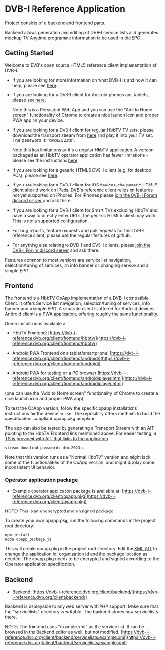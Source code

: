 # DVB-I Reference Application

Project consists of a backend and frontend parts.

Backend allows generation and editing of DVB-I service lists and generates mockup TV Anytime programme information to be used in the EPG.

## Getting Started

Welcome to DVB's open source HTML5 reference client implementation of DVB-I.

- If you are looking for more information on what DVB-I is and how it can help, please see [here](https://dvb-i.tv/).

- If you are looking for a DVB-I client for Android phones and tablets, please see [here](https://dvb-i-reference.dvb.org/client/frontend/android/).

  Note this is a Persistent Web App and you can use the "Add to Home screen" functionality of Chrome to create a nice launch icon and proper PWA app on your device.

- If you are looking for a DVB-I client for regular HbbTV TV sets, please download the transport stream from [here](https://github.com/DVBProject/DVB-I-Reference-Client#operator-application-package) and play it into your TV set. The password is "dvbi2023ts".

  Note this has limitations as it's a regular HbbTV application. A version packaged as an HbbTV operator application has fewer limitations - please see the instructions [here](https://github.com/DVBProject/DVB-I-Reference-Client#operator-application-package).

- If you are looking for a generic HTML5 DVB-I client (e.g. for desktop PCs), please see [here](https://dvb-i-reference.dvb.org/client/frontend/android/player.html).

- If you are looking for a DVB-I client for iOS devices, the generic HTML5 client should work on iPads. DVB's reference client relies on features not yet supported on iPhones. For iPhones please [join the DVB-I Forum discord server](https://discord.gg/2jhVnDqQ3U) and ask there.

- If you are looking for a DVB-I client for Smart TVs excluding HbbTV and have a way to directly enter URLs, the generic HTML5 client may work. This is not a supported configuration.

- For bug reports, feature requests and pull requests for this DVB-I reference client, please use the regular features of github.

- For anything else relating to DVB-I and DVB-I clients, please [join the DVB-I Forum discord server](https://discord.gg/2jhVnDqQ3U) and ask there.

Features common to most versions are service list navigation, selection/tuning of services, an info banner on changing service and a simple EPG.

## Frontend

The frontend is a HbbTV OpApp implementation of a DVB-I compatible Client. It offers Service list navigation, selection/tuning of services, info banner and a simple EPG. A separate client is offered for Android devices. Android client is a PWA application, offering roughly the same functionality.

Demo installations available at:

- HbbTV Frontend: [https://dvb-i-reference.dvb.org/client/frontend/hbbtv/](https://dvb-i-reference.dvb.org/client/frontend/hbbtv/)

- Android PWA Frontend on a tablet/smartphone: [https://dvb-i-reference.dvb.org/client/frontend/android/](https://dvb-i-reference.dvb.org/client/frontend/android/)

- Android PWA for testing on a PC browser [https://dvb-i-reference.dvb.org/client/frontend/android/player.html](https://dvb-i-reference.dvb.org/client/frontend/android/player.html)

(one can use the "Add to Home screen" functionality of Chrome to create a nice launch icon and proper PWA app)

To test the OpApp version, follow the specific opapp installations instructions for the device in use. The repository offers methods to build the specification compliant opapp.pkg template.

The app can also be tested by generating a Transport Stream with an AIT pointing to the HbbTV Frontend link mentioned above. For easier testing, a [TS is provided with AIT that links to the application](https://cloud.sofiadigital.fi/index.php/s/w74cfnr6s4cGT7w)

```
stream download password: dvbi2023ts
```

Note that this version runs as a "Normal HbbTV" version and might lack some of the functionalities of the OpApp version, and might display some inconsistent UI behavior.

### Operator application package

- Example operator application package is available at: [https://dvb-i-reference.dvb.org/client/opapp.pkg](https://dvb-i-reference.dvb.org/client/opapp.pkg)

NOTE: This is an unencrypted and unsigned package

To create your own opapp.pkg, run the following commands in the project root directory:

```
npm install
node opapp_package.js
```

This will create opapp.pkg in the project root directory. Edit the [XML AIT](https://dvb-i-reference.dvb.org/client/frontend/hbbtv/opapp.aitx) to change the application id, organization id and the package location as needed. The opapp.pkg needs to be encrypted and signed according to the Operator application specification.

## Backend

- Backend: [https://dvb-i-reference.dvb.org/client/backend/](https://dvb-i-reference.dvb.org/client/backend/)

Backend is deployable to any web server with PHP support. Make sure that the "servicelists" directory is writable. The backend stores new servicelists there.

NOTE: The frontend uses "example.xml" as the service list. It can be browsed in the Backend editor as well, but not modified. [https://dvb-i-reference.dvb.org/client/backend/servicelists/example.xml](https://dvb-i-reference.dvb.org/client/backend/servicelists/example.xml)
